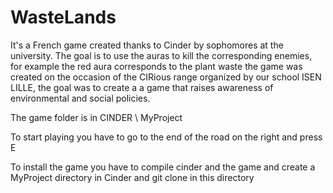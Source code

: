 # WasteLands
It's a French game created thanks to Cinder by sophomores at the university.
The goal is to use the auras to kill the corresponding enemies, for example the red aura corresponds to the plant waste the game was created on the occasion of the CIRious range organized by our school ISEN LILLE, the goal was to create a a game that raises awareness of environmental and social policies.

The game folder is in CINDER \ MyProject

To start playing you have to go to the end of the road on the right and press E

To install the game you have to compile cinder and the game and create a MyProject directory in Cinder and git clone in this directory
